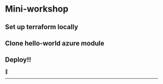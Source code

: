 # Mini-workshop

## Set up terraform locally 

## Clone hello-world azure module 

## Deploy!!

🐾

---
